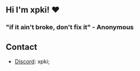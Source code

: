 ## Hi I'm xpki! ❤️

### "if it ain't broke, don't fix it" - Anonymous

## Contact
- [Discord](https://discord.com/users/405180450793979904): xpki;
